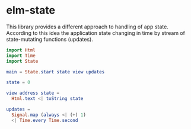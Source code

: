# elm-state

This library provides a different approach to handling of app state.
According to this idea the application state changing in time
by stream of state-mutating functions (updates).

```elm
import Html
import Time
import State

main = State.start state view updates

state = 0

view address state =
  Html.text <| toString state

updates =
  Signal.map (always <| (+) 1)
  <| Time.every Time.second
```
